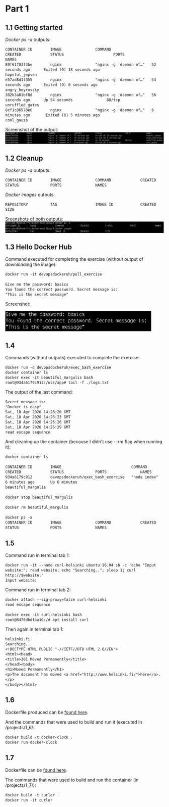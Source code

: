 # Part 1

## 1.1 Getting started

*Docker ps -a* outputs:

```
CONTAINER ID        IMAGE               COMMAND                  CREATED             STATUS                      PORTS               NAMES
89f61703f3be        nginx               "nginx -g 'daemon of…"   52 seconds ago      Exited (0) 18 seconds ago                       hopeful_jepsen
e57ad8d1f355        nginx               "nginx -g 'daemon of…"   54 seconds ago      Exited (0) 6 seconds ago                        angry_heyrovsky
302b3a81bf8d        nginx               "nginx -g 'daemon of…"   56 seconds ago      Up 54 seconds               80/tcp              unruffled_gates
8cf1c86578e6        nginx               "nginx -g 'daemon of…"   6 minutes ago       Exited (0) 5 minutes ago                        cool_gauss
```

Screenshot of the output: ![Screenshot of output, for rows which shows that there were three containers, two of which are stopped.](images/1_1.png)
## 1.2 Cleanup

*Docker ps -a* outputs: 

```
CONTAINER ID        IMAGE               COMMAND             CREATED             STATUS              PORTS               NAMES

```


*Docker images* outputs:

```
REPOSITORY          TAG                 IMAGE ID            CREATED             SIZE
```

Sreenshots of both outputs: ![Screenshot of outputs, showing they're empty](images/1_2.png)

## 1.3 Hello Docker Hub

Command executed for completing the exercise (without output of downloading the image):
```
docker run -it devopsdockeruh/pull_exercise

Give me the password: basics
You found the correct password. Secret message is:
"This is the secret message"
```



Screenshot: 

![Screenshot with same contents as text above](images/1_3.png)

## 1.4 

Commands (without outputs) executed to complete the exercise:
```
docker run -d devopsdockeruh/exec_bash_exercise
docker container ls
docker exec -it beautiful_margulis bash
root@934a6179c912:/usr/app# tail -f ./logs.txt

```

The output of the last command:
```
Secret message is:
"Docker is easy"
Sat, 18 Apr 2020 14:26:20 GMT
Sat, 18 Apr 2020 14:26:23 GMT
Sat, 18 Apr 2020 14:26:26 GMT
Sat, 18 Apr 2020 14:26:29 GMT
read escape sequence
```

And cleaning up the container (because I didn't use --rm flag when running it):
```
docker container ls

CONTAINER ID        IMAGE                               COMMAND             CREATED             STATUS              PORTS               NAMES
934a6179c912        devopsdockeruh/exec_bash_exercise   "node index"        6 minutes ago       Up 6 minutes                            beautiful_margulis

docker stop beautiful_margulis

docker rm beautiful_margulis

docker ps -a
CONTAINER ID        IMAGE               COMMAND             CREATED             STATUS              PORTS               NAMES
```

## 1.5 

Command run in terminal tab 1:
```
docker run -it --name curl-helsinki ubuntu:16.04 sh -c 'echo "Input website:"; read website; echo "Searching.."; sleep 1; curl http://$website;'
Input website:
```

Command run in terminal tab 2:
```
docker attach --sig-proxy=false curl-helsinki
read escape sequence

docker exec -it curl-helsinki bash
root@8478dbdf4a10:/# apt install curl
```

Then again in terminal tab 1:
```
helsinki.fi
Searching..
<!DOCTYPE HTML PUBLIC "-//IETF//DTD HTML 2.0//EN">
<html><head>
<title>301 Moved Permanently</title>
</head><body>
<h1>Moved Permanently</h1>
<p>The document has moved <a href="http://www.helsinki.fi/">here</a>.</p>
</body></html>
```

## 1.6 

Dockerfile produced can be [found here](projects/1_6/Dockerfile).

And the commands that were used to build and run it (executed in /projects/1_6/:
``` 
docker build -t docker-clock .
docker run docker-clock
```

## 1.7

Dockerfile can be [found here](projects/1_7/Dockerfile). 

The commands that were used to build and run the container (in /projects/1_7/):
```
docker build -t curler .
docker run -it curler
```
